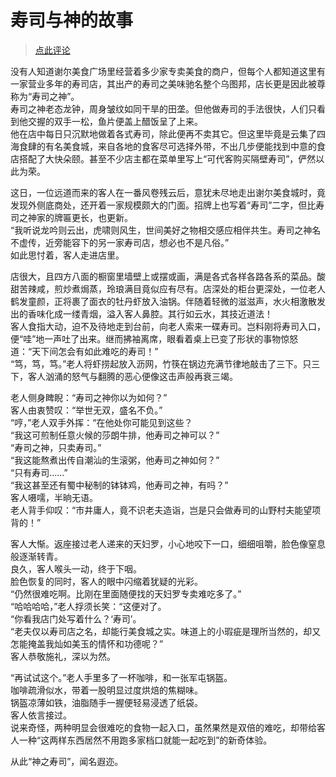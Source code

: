 # 寿司与神的故事

> [点此评论](https://github.com/cf020031308/cf020031308.github.io/issues/7)

没有人知道谢尔美食广场里经营着多少家专卖美食的商户，但每个人都知道这里有一家营业多年的寿司店，其出产的寿司之美味驰名整个乌图邦，店长更是因此被尊称为“寿司之神”。  
寿司之神老态龙钟，周身皱纹如同干旱的田垄。但他做寿司的手法很快，人们只看到他交握的双手一松，鱼片便盖上醋饭呈了上来。  
他在店中每日只沉默地做着各式寿司，除此便再不卖其它。但这里毕竟是云集了四海食肆的有名美食城，来自各地的食客尽可选择外带，不出几步便能找到中意的食店搭配了大快朵颐。甚至不少店主都在菜单里写上“可代客购买隔壁寿司”，俨然以此为荣。

这日，一位远道而来的客人在一番风卷残云后，意犹未尽地走出谢尔美食城时，竟发现外侧底商处，还开着一家规模颇大的门面。招牌上也写着“寿司”二字，但比寿司之神家的牌匾更长，也更新。  
“我听说龙吟则云出，虎啸则风生，世间美好之物相交感应相伴共生。寿司之神名不虚传，近旁能容下的另一家寿司店，想必也不是凡俗。”  
如此思忖着，客人走进店里。

店很大，且四方八面的橱窗里墙壁上或摆或画，满是各式各样各路各系的菜品。酸甜苦辣咸，煎炒煮焗蒸，玲琅满目竟似应有尽有。店深处的柜台更深处，一位老人鹤发童颜，正将裹了面衣的牡丹虾放入油锅。伴随着轻微的滋滋声，水火相激散发出的香味化成一缕青烟，溢入客人鼻腔。其行如云水，其技近道法！  
客人食指大动，迫不及待地走到台前，向老人索来一碟寿司。岂料刚将寿司入口，便“哇”地一声吐了出来。继而拂袖离席，眼看着桌上已变了形状的事物惊怒道：“天下间怎会有如此难吃的寿司！”  
“笃，笃，笃。”老人将虾捞起放入沥网，竹筷在锅边充满节律地敲击了三下。只三下，客人汹涌的怒气与翻腾的恶心便像这击声般再衰三竭。

老人侧身睥睨：“寿司之神你以为如何？”  
客人由衷赞叹：“举世无双，盛名不负。”  
“哼，”老人双手外挥：“在他处你可能见到这些？  
“我这可煎制任意火候的莎朗牛排，他寿司之神可以？”  
“寿司之神，只卖寿司。”  
“我这能熬煮出传自潮汕的生滚粥，他寿司之神如何？”  
“只有寿司……”  
“我这甚至还有蜀中秘制的钵钵鸡，他寿司之神，有吗？”  
客人嗫嚅，半晌无语。  
老人背手仰叹：“市井庸人，竟不识老夫造诣，岂是只会做寿司的山野村夫能望项背的！”

客人大惭。返座接过老人递来的天妇罗，小心地咬下一口，细细咀嚼，脸色像窒息般逐渐转青。  
良久，客人喉头一动，终于下咽。  
脸色恢复的同时，客人的眼中闪缩着犹疑的光彩。  
“仍然很难吃啊。比刚在里面随便找的天妇罗专卖难吃多了。”  
“哈哈哈哈，”老人捊须长笑：“这便对了。  
“你看我店门处写着什么？‘寿司’。  
“老夫仅以寿司店之名，却能行美食城之实。味道上的小瑕疵是理所当然的，却又怎能掩盖我灿如美玉的情怀和功德呢？”  
客人恭敬施礼，深以为然。

“再试试这个。”老人手里多了一杯咖啡，和一张军屯锅盔。  
咖啡疏滑似水，带着一股明显过度烘焙的焦糊味。  
锅盔凉薄如铁，油脂随手一握便轻易浸透了纸袋。  
客人依言接过。  
说来奇怪，两种明显会很难吃的食物一起入口，虽然果然是双倍的难吃，却带给客人一种“这两样东西居然不用跑多家档口就能一起吃到”的新奇体验。

从此“神之寿司”，闻名遐迩。
